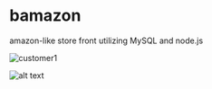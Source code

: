 # bamazon
amazon-like store front utilizing MySQL and node.js

![customer1](https://raw.github.com/TomSmaj/bamazon/master/pics/customer1.png)

![alt text](https://raw.github.com/tomsmaj/bamazon/tree/master/pics/customer1.png)
